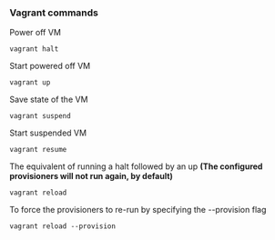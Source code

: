 ### Vagrant commands
Power off VM

`vagrant halt`

Start powered off VM

`vagrant up`

Save state of the VM

`vagrant suspend`

Start suspended VM

`vagrant resume`

The equivalent of running a halt followed by an up **(The configured provisioners will not run again, by default)**

`vagrant reload`

To force the provisioners to re-run by specifying the --provision flag

`vagrant reload --provision`



